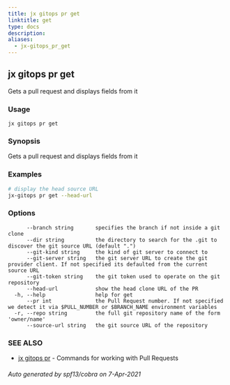 ```yaml
---
title: jx gitops pr get
linktitle: get
type: docs
description: 
aliases:
  - jx-gitops_pr_get
---
```


## jx gitops pr get

Gets a pull request and displays fields from it

### Usage

```
jx gitops pr get
```

### Synopsis

Gets a pull request and displays fields from it

### Examples

  ```bash
  # display the head source URL
  jx-gitops pr get --head-url

  ```
### Options

```
      --branch string       specifies the branch if not inside a git clone
      --dir string          the directory to search for the .git to discover the git source URL (default ".")
      --git-kind string     the kind of git server to connect to
      --git-server string   the git server URL to create the git provider client. If not specified its defaulted from the current source URL
      --git-token string    the git token used to operate on the git repository
      --head-url            show the head clone URL of the PR
  -h, --help                help for get
      --pr int              the Pull Request number. If not specified we detect it via $PULL_NUMBER or $BRANCH_NAME environment variables
  -r, --repo string         the full git repository name of the form 'owner/name'
      --source-url string   the git source URL of the repository
```

### SEE ALSO

* [jx gitops pr](..)	 - Commands for working with Pull Requests

###### Auto generated by spf13/cobra on 7-Apr-2021

